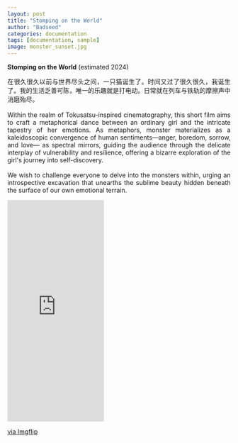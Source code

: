 ```yaml
---
layout: post
title: "Stomping on the World"
author: "Badseed"
categories: documentation
tags: [documentation, sample]
image: monster_sunset.jpg
---
```

**Stomping on the World** (estimated 2024) 

<div align="justify">

在很久很久以前与世界尽头之间，一只猫诞生了。时间又过了很久很久，我诞生了。我的生活乏善可陈，唯一的乐趣就是打电动。日常就在列车与铁轨的摩擦声中消磨殆尽。 <br /> 
 <br /> 
Within the realm of Tokusatsu-inspired cinematography, this short film aims to craft a metaphorical dance between an ordinary girl and the intricate tapestry of her emotions. As metaphors, monster materializes as a kaleidoscopic convergence of human sentiments—anger, boredom, sorrow, and love— as spectral mirrors, guiding the audience through the delicate interplay of vulnerability and resilience, offering a bizarre exploration of the girl's journey into self-discovery. <br /> 
 <br /> 
We wish to challenge everyone to delve into the monsters within, urging an introspective excavation that unearths the sublime beauty hidden beneath the surface of our own emotional terrain.

</div>

<div style="width:218px;max-width:100%;"><div style="height:0;padding-bottom:229.36%;position:relative;"><iframe width="218" height="500" style="position:absolute;top:0;left:0;width:100%;height:100%;" frameBorder="0" src="https://imgflip.com/embed/8c5b6p"></iframe></div><p><a href="https://imgflip.com/gif/8c5b6p">via Imgflip</a></p></div>
